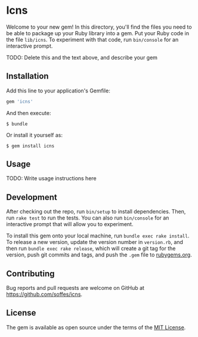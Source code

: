# Icns

Welcome to your new gem! In this directory, you'll find the files you need to be able to package up your Ruby library into a gem. Put your Ruby code in the file `lib/icns`. To experiment with that code, run `bin/console` for an interactive prompt.

TODO: Delete this and the text above, and describe your gem

## Installation

Add this line to your application's Gemfile:

```ruby
gem 'icns'
```

And then execute:

    $ bundle

Or install it yourself as:

    $ gem install icns

## Usage

TODO: Write usage instructions here

## Development

After checking out the repo, run `bin/setup` to install dependencies. Then, run `rake test` to run the tests. You can also run `bin/console` for an interactive prompt that will allow you to experiment.

To install this gem onto your local machine, run `bundle exec rake install`. To release a new version, update the version number in `version.rb`, and then run `bundle exec rake release`, which will create a git tag for the version, push git commits and tags, and push the `.gem` file to [rubygems.org](https://rubygems.org).

## Contributing

Bug reports and pull requests are welcome on GitHub at https://github.com/soffes/icns.

## License

The gem is available as open source under the terms of the [MIT License](https://opensource.org/licenses/MIT).
